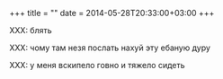 +++
title = ""
date = 2014-05-28T20:33:00+03:00
+++

XXX: блять


XXX: чому там незя послать нахуй эту ебаную дуру


XXX: у меня вскипело говно и тяжело сидеть


